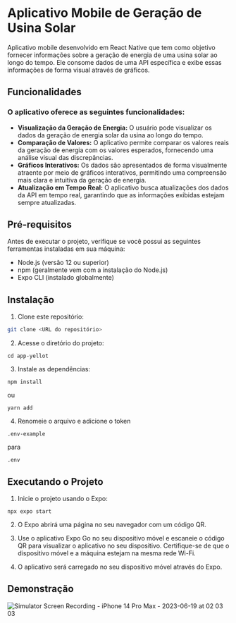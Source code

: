 # Aplicativo Mobile de Geração de Usina Solar

Aplicativo mobile desenvolvido em React Native que tem como objetivo fornecer informações sobre a geração de energia de uma usina solar ao longo do tempo. Ele consome dados de uma API específica e exibe essas informações de forma visual através de gráficos.

## Funcionalidades
### O aplicativo oferece as seguintes funcionalidades:

- **Visualização da Geração de Energia:** O usuário pode visualizar os dados da geração de energia solar da usina ao longo do tempo.
- **Comparação de Valores:** O aplicativo permite comparar os valores reais da geração de energia com os valores esperados, fornecendo uma análise visual das discrepâncias.
- **Gráficos Interativos:** Os dados são apresentados de forma visualmente atraente por meio de gráficos interativos, permitindo uma compreensão mais clara e intuitiva da geração de energia.
- **Atualização em Tempo Real:** O aplicativo busca atualizações dos dados da API em tempo real, garantindo que as informações exibidas estejam sempre atualizadas.
## Pré-requisitos

Antes de executar o projeto, verifique se você possui as seguintes ferramentas instaladas em sua máquina:

- Node.js (versão 12 ou superior)
- npm (geralmente vem com a instalação do Node.js)
- Expo CLI (instalado globalmente)

## Instalação

1. Clone este repositório:
```bash
git clone <URL do repositório>
```

2. Acesse o diretório do projeto:
```
cd app-yellot
```

3. Instale as dependências:
```
npm install
```
ou 
```
yarn add
```
4. Renomeie o arquivo e adicione o token
```
.env-example
```
para 
```
.env
```

## Executando o Projeto
1. Inicie o projeto usando o Expo:
```
npx expo start
```
2. O Expo abrirá uma página no seu navegador com um código QR.

3. Use o aplicativo Expo Go no seu dispositivo móvel e escaneie o código QR para visualizar o aplicativo no seu dispositivo. Certifique-se de que o dispositivo móvel e a máquina estejam na mesma rede Wi-Fi.

4. O aplicativo será carregado no seu dispositivo móvel através do Expo.


## Demonstração
![Simulator Screen Recording - iPhone 14 Pro Max - 2023-06-19 at 02 03 03](https://github.com/diegoalvescf/app-yellot/assets/40840209/7ae0a05c-8291-4801-9e82-bc9be243ccf2)

